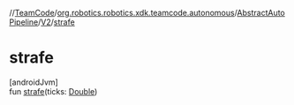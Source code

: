//[TeamCode](../../../../index.md)/[org.robotics.robotics.xdk.teamcode.autonomous](../../index.md)/[AbstractAutoPipeline](../index.md)/[V2](index.md)/[strafe](strafe.md)

# strafe

[androidJvm]\
fun [strafe](strafe.md)(ticks: [Double](https://kotlinlang.org/api/latest/jvm/stdlib/kotlin/-double/index.html))
